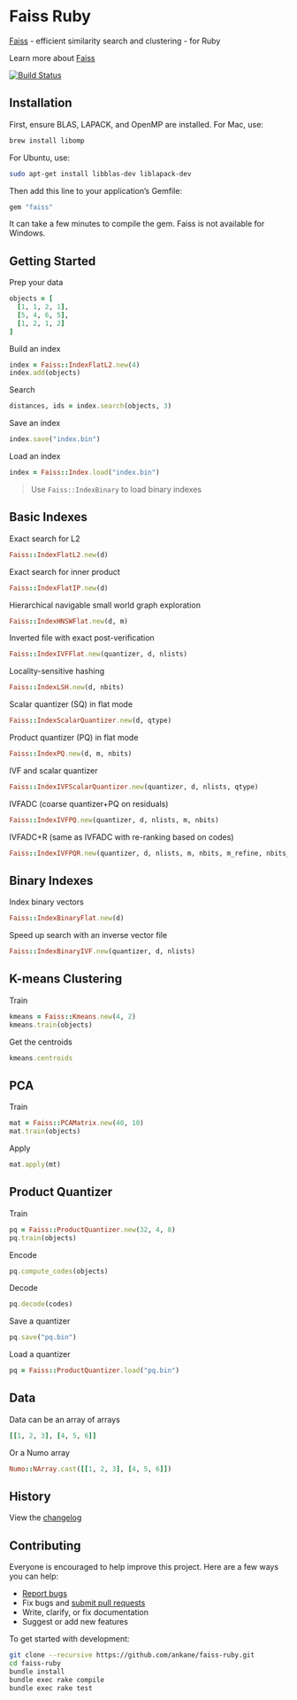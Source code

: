 # Faiss Ruby

[Faiss](https://github.com/facebookresearch/faiss) - efficient similarity search and clustering - for Ruby

Learn more about [Faiss](https://engineering.fb.com/data-infrastructure/faiss-a-library-for-efficient-similarity-search/)

[![Build Status](https://github.com/ankane/faiss-ruby/workflows/build/badge.svg?branch=master)](https://github.com/ankane/faiss-ruby/actions)

## Installation

First, ensure BLAS, LAPACK, and OpenMP are installed. For Mac, use:

```sh
brew install libomp
```

For Ubuntu, use:

```sh
sudo apt-get install libblas-dev liblapack-dev
```

Then add this line to your application’s Gemfile:

```ruby
gem "faiss"
```

It can take a few minutes to compile the gem. Faiss is not available for Windows.

## Getting Started

Prep your data

```ruby
objects = [
  [1, 1, 2, 1],
  [5, 4, 6, 5],
  [1, 2, 1, 2]
]
```

Build an index

```ruby
index = Faiss::IndexFlatL2.new(4)
index.add(objects)
```

Search

```ruby
distances, ids = index.search(objects, 3)
```

Save an index

```ruby
index.save("index.bin")
```

Load an index

```ruby
index = Faiss::Index.load("index.bin")
```

> Use `Faiss::IndexBinary` to load binary indexes

## Basic Indexes

Exact search for L2

```ruby
Faiss::IndexFlatL2.new(d)
```

Exact search for inner product

```ruby
Faiss::IndexFlatIP.new(d)
```

Hierarchical navigable small world graph exploration

```ruby
Faiss::IndexHNSWFlat.new(d, m)
```

Inverted file with exact post-verification

```ruby
Faiss::IndexIVFFlat.new(quantizer, d, nlists)
```

Locality-sensitive hashing

```ruby
Faiss::IndexLSH.new(d, nbits)
```

Scalar quantizer (SQ) in flat mode

```ruby
Faiss::IndexScalarQuantizer.new(d, qtype)
```

Product quantizer (PQ) in flat mode

```ruby
Faiss::IndexPQ.new(d, m, nbits)
```

IVF and scalar quantizer

```ruby
Faiss::IndexIVFScalarQuantizer.new(quantizer, d, nlists, qtype)
```

IVFADC (coarse quantizer+PQ on residuals)

```ruby
Faiss::IndexIVFPQ.new(quantizer, d, nlists, m, nbits)
```

IVFADC+R (same as IVFADC with re-ranking based on codes)

```ruby
Faiss::IndexIVFPQR.new(quantizer, d, nlists, m, nbits, m_refine, nbits_refine)
```

## Binary Indexes

Index binary vectors

```ruby
Faiss::IndexBinaryFlat.new(d)
```

Speed up search with an inverse vector file

```ruby
Faiss::IndexBinaryIVF.new(quantizer, d, nlists)
```

## K-means Clustering

Train

```ruby
kmeans = Faiss::Kmeans.new(4, 2)
kmeans.train(objects)
```

Get the centroids

```ruby
kmeans.centroids
```

## PCA

Train

```ruby
mat = Faiss::PCAMatrix.new(40, 10)
mat.train(objects)
```

Apply

```ruby
mat.apply(mt)
```

## Product Quantizer

Train

```ruby
pq = Faiss::ProductQuantizer.new(32, 4, 8)
pq.train(objects)
```

Encode

```ruby
pq.compute_codes(objects)
```

Decode

```ruby
pq.decode(codes)
```

Save a quantizer

```ruby
pq.save("pq.bin")
```

Load a quantizer

```ruby
pq = Faiss::ProductQuantizer.load("pq.bin")
```

## Data

Data can be an array of arrays

```ruby
[[1, 2, 3], [4, 5, 6]]
```

Or a Numo array

```ruby
Numo::NArray.cast([[1, 2, 3], [4, 5, 6]])
```

## History

View the [changelog](https://github.com/ankane/faiss-ruby/blob/master/CHANGELOG.md)

## Contributing

Everyone is encouraged to help improve this project. Here are a few ways you can help:

- [Report bugs](https://github.com/ankane/faiss-ruby/issues)
- Fix bugs and [submit pull requests](https://github.com/ankane/faiss-ruby/pulls)
- Write, clarify, or fix documentation
- Suggest or add new features

To get started with development:

```sh
git clone --recursive https://github.com/ankane/faiss-ruby.git
cd faiss-ruby
bundle install
bundle exec rake compile
bundle exec rake test
```
